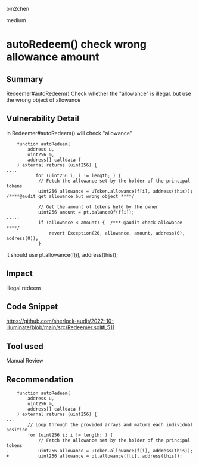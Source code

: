 bin2chen

medium

# autoRedeem() check wrong allowance amount

## Summary
Redeemer#autoRedeem() Check whether the "allowance" is illegal. but use the wrong object of allowance

## Vulnerability Detail
in Redeemer#autoRedeem() will check "allowance"
```solidity
    function autoRedeem(
        address u,
        uint256 m,
        address[] calldata f
    ) external returns (uint256) {
....
           for (uint256 i; i != length; ) {
            // Fetch the allowance set by the holder of the principal tokens
            uint256 allowance = uToken.allowance(f[i], address(this)); /****@audit get allowance but wrong object ****/

            // Get the amount of tokens held by the owner
            uint256 amount = pt.balanceOf(f[i]);
.....
            if (allowance < amount) {  /*** @audit check allowance ****/
                revert Exception(20, allowance, amount, address(0), address(0));
            }
```

it should use pt.allowance(f[i], address(this));


## Impact
illegal redeem

## Code Snippet

https://github.com/sherlock-audit/2022-10-illuminate/blob/main/src/Redeemer.sol#L511

## Tool used

Manual Review

## Recommendation

```solidity
    function autoRedeem(
        address u,
        uint256 m,
        address[] calldata f
    ) external returns (uint256) {
...
        // Loop through the provided arrays and mature each individual position
        for (uint256 i; i != length; ) {
            // Fetch the allowance set by the holder of the principal tokens
-           uint256 allowance = uToken.allowance(f[i], address(this));
+           uint256 allowance = pt.allowance(f[i], address(this)); 
```
